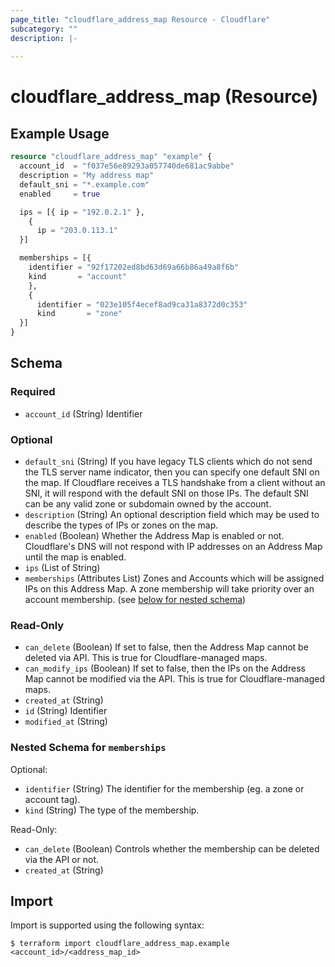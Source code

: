 ```yaml
---
page_title: "cloudflare_address_map Resource - Cloudflare"
subcategory: ""
description: |-
  
---
```


# cloudflare_address_map (Resource)



## Example Usage

```terraform
resource "cloudflare_address_map" "example" {
  account_id  = "f037e56e89293a057740de681ac9abbe"
  description = "My address map"
  default_sni = "*.example.com"
  enabled     = true

  ips = [{ ip = "192.0.2.1" },
    {
      ip = "203.0.113.1"
  }]

  memberships = [{
    identifier = "92f17202ed8bd63d69a66b86a49a8f6b"
    kind       = "account"
    },
    {
      identifier = "023e105f4ecef8ad9ca31a8372d0c353"
      kind       = "zone"
  }]
}
```
<!-- schema generated by tfplugindocs -->
## Schema

### Required

- `account_id` (String) Identifier

### Optional

- `default_sni` (String) If you have legacy TLS clients which do not send the TLS server name indicator, then you can specify one default SNI on the map. If Cloudflare receives a TLS handshake from a client without an SNI, it will respond with the default SNI on those IPs. The default SNI can be any valid zone or subdomain owned by the account.
- `description` (String) An optional description field which may be used to describe the types of IPs or zones on the map.
- `enabled` (Boolean) Whether the Address Map is enabled or not. Cloudflare's DNS will not respond with IP addresses on an Address Map until the map is enabled.
- `ips` (List of String)
- `memberships` (Attributes List) Zones and Accounts which will be assigned IPs on this Address Map. A zone membership will take priority over an account membership. (see [below for nested schema](#nestedatt--memberships))

### Read-Only

- `can_delete` (Boolean) If set to false, then the Address Map cannot be deleted via API. This is true for Cloudflare-managed maps.
- `can_modify_ips` (Boolean) If set to false, then the IPs on the Address Map cannot be modified via the API. This is true for Cloudflare-managed maps.
- `created_at` (String)
- `id` (String) Identifier
- `modified_at` (String)

<a id="nestedatt--memberships"></a>
### Nested Schema for `memberships`

Optional:

- `identifier` (String) The identifier for the membership (eg. a zone or account tag).
- `kind` (String) The type of the membership.

Read-Only:

- `can_delete` (Boolean) Controls whether the membership can be deleted via the API or not.
- `created_at` (String)

## Import

Import is supported using the following syntax:

```shell
$ terraform import cloudflare_address_map.example <account_id>/<address_map_id>
```
